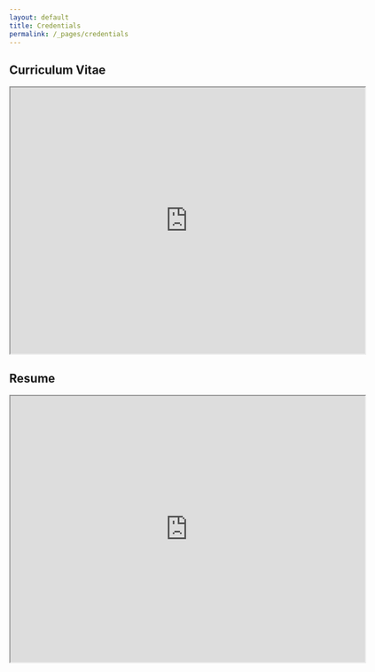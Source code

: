 ```yaml
---
layout: default
title: Credentials
permalink: /_pages/credentials
---
```


<article class="page">

<h2>Curriculum Vitae</h2>
<div style="text-align:center"><iframe src="https://drive.google.com/file/d/1ajPhT0QQSLgcv5oyyXbLCISz00P3qNMG/preview" width="640" height="480"></iframe></div>
<h2>Resume</h2>
<div style="text-align:center"><iframe src="https://drive.google.com/file/d/1_FXQnUJXCRYvVVa4jYZB5t03EdmnBwJW/preview" width="640" height="480"></iframe></div>
 
</article>
